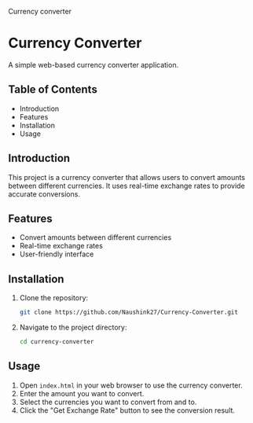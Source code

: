 Currency converter
# Currency Converter

A simple web-based currency converter application.

## Table of Contents

- Introduction
- Features
- Installation
- Usage


## Introduction

This project is a currency converter that allows users to convert amounts between different currencies. It uses real-time exchange rates to provide accurate conversions.

## Features

- Convert amounts between different currencies
- Real-time exchange rates
- User-friendly interface

## Installation

1. Clone the repository:
    ```bash
    git clone https://github.com/Naushink27/Currency-Converter.git
    ```
2. Navigate to the project directory:
    ```bash
    cd currency-converter
    ```

## Usage

1. Open `index.html` in your web browser to use the currency converter.
2. Enter the amount you want to convert.
3. Select the currencies you want to convert from and to.
4. Click the "Get Exchange Rate" button to see the conversion result.

